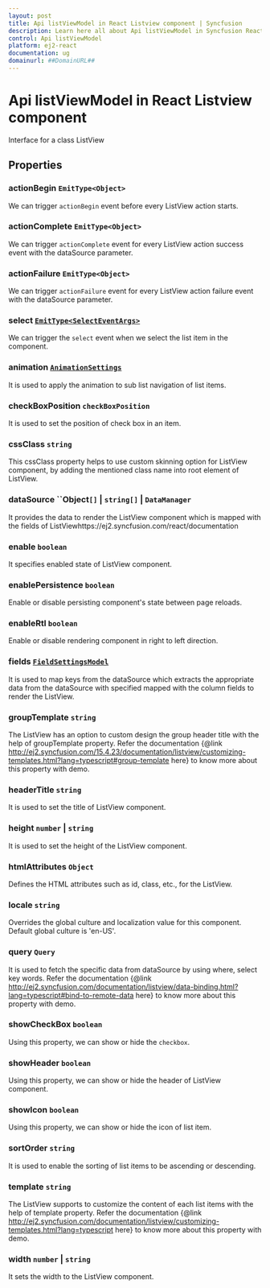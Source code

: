 ```yaml
---
layout: post
title: Api listViewModel in React Listview component | Syncfusion
description: Learn here all about Api listViewModel in Syncfusion React Listview component of Syncfusion Essential JS 2 and more.
control: Api listViewModel 
platform: ej2-react
documentation: ug
domainurl: ##DomainURL##
---
```


# Api listViewModel in React Listview component

Interface for a class ListView

## Properties

### actionBegin  `EmitType<Object>`

We can trigger `actionBegin` event before every ListView action starts.

### actionComplete  `EmitType<Object>`

We can trigger `actionComplete` event for every ListView action success event
 with the dataSource parameter.

### actionFailure  `EmitType<Object>`

We can trigger `actionFailure` event for every ListView action failure event with the dataSource parameter.

### select [`EmitType<SelectEventArgs>`](https://ej2.syncfusion.com/react/documentation/api-selectEventArgs.html)

We can trigger the `select` event when we select the list item in the component.

### animation [`AnimationSettings`](https://ej2.syncfusion.com/react/documentation/api-animationSettings.html)

It is used to apply the animation to sub list navigation of list items.

### checkBoxPosition `checkBoxPosition`

It is used to set the position of check box in an item.

### cssClass `string`

This cssClass property helps to use custom skinning option for ListView component, by adding the mentioned class name into root element of ListView.

### dataSource ``Object`[]` &#124;  `string[]` &#124;  `DataManager`

It provides the data to render the ListView component which is mapped with the fields of ListViewhttps://ej2.syncfusion.com/react/documentation

### enable `boolean`

It specifies enabled state of ListView component.

### enablePersistence `boolean`

Enable or disable persisting component's state between page reloads.

### enableRtl `boolean`

Enable or disable rendering component in right to left direction.

### fields [`FieldSettingsModel`](./api-fieldSettingsModel.html)

It is used to map keys from the dataSource which extracts the appropriate data from the dataSource with specified mapped with the column fields to render the ListView.

### groupTemplate `string`

The ListView has an option to custom design the group header title with the help of groupTemplate property.
Refer the documentation
 {@link http://ej2.syncfusion.com/15.4.23/documentation/listview/customizing-templates.html?lang=typescript#group-template here}
 to know more about this property with demo.

### headerTitle `string`

It is used to set the title of ListView component.

### height `number` &#124;  `string`

It is used to set the height of the ListView component.

### htmlAttributes ``Object``

Defines the HTML attributes such as id, class, etc., for the ListView.

### locale `string`

Overrides the global culture and localization value for this component. Default global culture is 'en-US'.

### query `Query`

It is used to fetch the specific data from dataSource by using where, select key words. Refer the documentation {@link http://ej2.syncfusion.com/documentation/listview/data-binding.html?lang=typescript#bind-to-remote-data here} to know more about this property with demo.

### showCheckBox `boolean`

Using this property, we can show or hide the `checkbox`.

### showHeader `boolean`

Using this property, we can show or hide the header of ListView component.

### showIcon `boolean`

Using this property, we can show or hide the icon of list item.

### sortOrder `string`

It is used to enable the sorting of list items to be ascending or descending.

### template `string`

The ListView supports to customize the content of each list items with the help of template property. Refer the documentation {@link http://ej2.syncfusion.com/documentation/listview/customizing-templates.html?lang=typescript here} to know more about this property with demo.

### width `number` &#124;  `string`

It sets the width to the ListView component.
